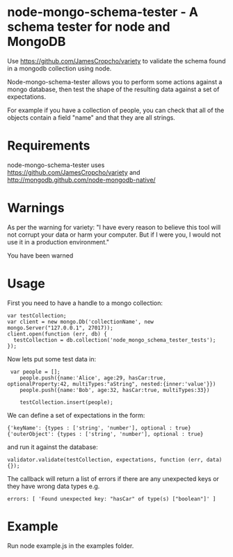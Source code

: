 node-mongo-schema-tester -  A schema tester for node and MongoDB
================================================================

Use https://github.com/JamesCropcho/variety to validate the schema found in a mongodb collection using node.

Node-mongo-schema-tester allows you to perform some actions against a mongo database, then test the shape of the resulting data against a set of expectations.

For example if you have a collection of people, you can check that all of the objects contain a field "name" and that they are all strings.

Requirements
============

node-mongo-schema-tester uses https://github.com/JamesCropcho/variety and http://mongodb.github.com/node-mongodb-native/

Warnings
========

As per the warning for variety: "I have every reason to believe this tool will not corrupt your data or harm your computer. But if I were you, I would not use it in a production environment."

You have been warned

Usage
=====

First you need to have a handle to a mongo collection:

```
var testCollection;
var client = new mongo.Db('collectionName', new mongo.Server("127.0.0.1", 27017));
client.open(function (err, db) {
  testCollection = db.collection('node_mongo_schema_tester_tests');
});
```

Now lets put some test data in:

```
 var people = [];
    people.push({name:'Alice', age:29, hasCar:true, optionalProperty:42, multiTypes:"aString", nested:{inner:'value'}})
    people.push({name:'Bob', age:32, hasCar:true, multiTypes:33})

    testCollection.insert(people);
```

We can define a set of expectations in the form:

```
{'keyName': {types : ['string', 'number'], optional : true}
{'outerObject': {types : ['string', 'number'], optional : true}
```

and run it against the database:

```
validator.validate(testCollection, expectations, function (err, data) {});
```

The callback will return a list of errors if there are any unexpected keys or they have wrong data types e.g.

    errors: [ 'Found unexpected key: "hasCar" of type(s) ["boolean"]' ]

Example
=======

Run node example.js in the examples folder.